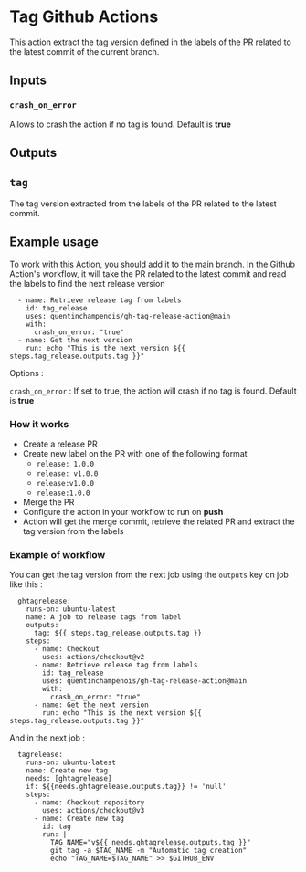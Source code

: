 # Tag Github Actions

This action extract the tag version defined in the labels of the PR related to the latest commit of the current branch.

## Inputs

### `crash_on_error`
Allows to crash the action if no tag is found. Default is **true**

## Outputs

## `tag`

The tag version extracted from the labels of the PR related to the latest commit.

## Example usage

To work with this Action, you should add it to the main branch. In the Github Action's workflow, it will take the PR related to the latest commit and read the labels to find the next release version

```
  - name: Retrieve release tag from labels
    id: tag_release
    uses: quentinchampenois/gh-tag-release-action@main
    with:
      crash_on_error: "true"
  - name: Get the next version
    run: echo "This is the next version ${{ steps.tag_release.outputs.tag }}"
```

Options : 

`crash_on_error` : If set to true, the action will crash if no tag is found. Default is **true**

### How it works

* Create a release PR
* Create new label on the PR with one of the following format
    * `release: 1.0.0`
    * `release: v1.0.0`
    * `release:v1.0.0`
    * `release:1.0.0`
* Merge the PR
* Configure the action in your workflow to run on **push**
* Action will get the merge commit, retrieve the related PR and extract the tag version from the labels

### Example of workflow 

You can get the tag version from the next job using the `outputs` key on job like this :

```
  ghtagrelease:
    runs-on: ubuntu-latest
    name: A job to release tags from label
    outputs:
      tag: ${{ steps.tag_release.outputs.tag }}
    steps:
      - name: Checkout
        uses: actions/checkout@v2
      - name: Retrieve release tag from labels
        id: tag_release
        uses: quentinchampenois/gh-tag-release-action@main
        with:
          crash_on_error: "true"
      - name: Get the next version
        run: echo "This is the next version ${{ steps.tag_release.outputs.tag }}"
```

And in the next job : 

```
  tagrelease:
    runs-on: ubuntu-latest
    name: Create new tag
    needs: [ghtagrelease]
    if: ${{needs.ghtagrelease.outputs.tag}} != 'null'
    steps:
      - name: Checkout repository
        uses: actions/checkout@v3
      - name: Create new tag
        id: tag
        run: |
          TAG_NAME="v${{ needs.ghtagrelease.outputs.tag }}"
          git tag -a $TAG_NAME -m "Automatic tag creation"
          echo "TAG_NAME=$TAG_NAME" >> $GITHUB_ENV
```